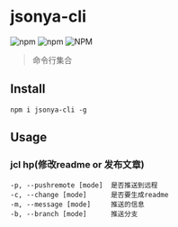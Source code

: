 # jsonya-cli

![npm](https://img.shields.io/npm/dt/jsonya-cli.svg)
![npm](https://img.shields.io/npm/v/jsonya-cli.svg)
![NPM](https://img.shields.io/npm/l/jsonya-cli.svg)

> 命令行集合

## Install
```shell
npm i jsonya-cli -g
```

## Usage
### jcl hp(修改readme or 发布文章)
```shell
-p, --pushremote [mode]  是否推送到远程
-c, --change [mode]      是否要生成readme
-m, --message [mode]     推送的信息
-b, --branch [mode]      推送分支
```

